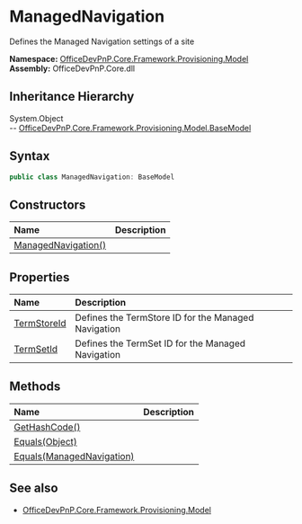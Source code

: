 # ManagedNavigation
Defines the Managed Navigation settings of a site  

**Namespace:** [OfficeDevPnP.Core.Framework.Provisioning.Model](OfficeDevPnP.Core.Framework.Provisioning.Model.md)  
**Assembly:** OfficeDevPnP.Core.dll  
## Inheritance Hierarchy
System.Object  
-- [OfficeDevPnP.Core.Framework.Provisioning.Model.BaseModel](OfficeDevPnP.Core.Framework.Provisioning.Model.BaseModel.md)
## Syntax
```C#
public class ManagedNavigation: BaseModel
```
## Constructors
|**Name**|**Description**|
|:-----|:-----|
| [ManagedNavigation()](OfficeDevPnP.Core.Framework.Provisioning.Model.ManagedNavigation.ctor1.md) | 
## Properties
|**Name**|**Description**|
|:-----|:-----|
| [TermStoreId](OfficeDevPnP.Core.Framework.Provisioning.Model.ManagedNavigation.TermStoreId.md) | Defines the TermStore ID for the Managed Navigation
| [TermSetId](OfficeDevPnP.Core.Framework.Provisioning.Model.ManagedNavigation.TermSetId.md) | Defines the TermSet ID for the Managed Navigation
## Methods
|**Name**|**Description**|
|:-----|:-----|
| [GetHashCode()](OfficeDevPnP.Core.Framework.Provisioning.Model.ManagedNavigation.1C6872BD.md) | 
| [Equals(Object)](OfficeDevPnP.Core.Framework.Provisioning.Model.ManagedNavigation.3520DDBB.md) | 
| [Equals(ManagedNavigation)](OfficeDevPnP.Core.Framework.Provisioning.Model.ManagedNavigation.F7DEC79C.md) | 
## See also
- [OfficeDevPnP.Core.Framework.Provisioning.Model](OfficeDevPnP.Core.Framework.Provisioning.Model.md)
